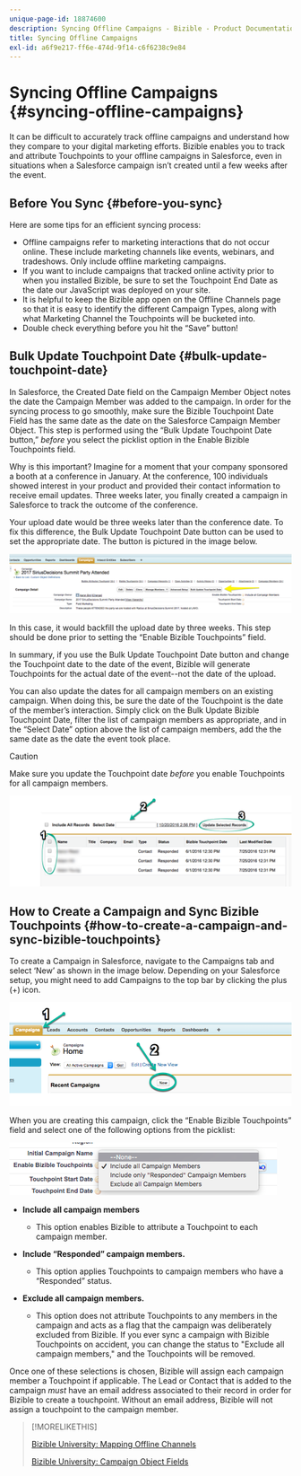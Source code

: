 ```yaml
---
unique-page-id: 18874600
description: Syncing Offline Campaigns - Bizible - Product Documentation
title: Syncing Offline Campaigns
exl-id: a6f9e217-ff6e-474d-9f14-c6f6238c9e84
---
```

# Syncing Offline Campaigns {#syncing-offline-campaigns}

It can be difficult to accurately track offline campaigns and understand how they compare to your digital marketing efforts. Bizible enables you to track and attribute Touchpoints to your offline campaigns in Salesforce, even in situations when a Salesforce campaign isn’t created until a few weeks after the event.

## Before You Sync {#before-you-sync}

Here are some tips for an efficient syncing process:

* Offline campaigns refer to marketing interactions that do not occur online. These include marketing channels like events, webinars, and tradeshows. Only include offline marketing campaigns.
* If you want to include campaigns that tracked online activity prior to when you installed Bizible, be sure to set the Touchpoint End Date as the date our JavaScript was deployed on your site.
* It is helpful to keep the Bizible app open on the Offline Channels page so that it is easy to identify the different Campaign Types, along with what Marketing Channel the Touchpoints will be bucketed into.
* Double check everything before you hit the “Save” button!

## Bulk Update Touchpoint Date {#bulk-update-touchpoint-date}

In Salesforce, the Created Date field on the Campaign Member Object notes the date the Campaign Member was added to the campaign. In order for the syncing process to go smoothly, make sure the Bizible Touchpoint Date Field has the same date as the date on the Salesforce Campaign Member Object. This step is performed using the “Bulk Update Touchpoint Date button,” _before_ you select the picklist option in the Enable Bizible Touchpoints field.

Why is this important? Imagine for a moment that your company sponsored a booth at a conference in January. At the conference, 100 individuals showed interest in your product and provided their contact information to receive email updates. Three weeks later, you finally created a campaign in Salesforce to track the outcome of the conference.

Your upload date would be three weeks later than the conference date. To fix this difference, the Bulk Update Touchpoint Date button can be used to set the appropriate date. The button is pictured in the image below.

![](assets/1-3.png)

In this case, it would backfill the upload date by three weeks. This step should be done prior to setting the “Enable Bizible Touchpoints” field.

In summary, if you use the Bulk Update Touchpoint Date button and change the Touchpoint date to the date of the event, Bizible will generate Touchpoints for the actual date of the event--not the date of the upload.

You can also update the dates for all campaign members on an existing campaign. When doing this, be sure the date of the Touchpoint is the date of the member’s interaction. Simply click on the Bulk Update Bizible Touchpoint Date, filter the list of campaign members as appropriate, and in the “Select Date” option above the list of campaign members, add the the same date as the date the event took place.

>[!CAUTION]
>
>Make sure you update the Touchpoint date _before_ you enable Touchpoints for all campaign members.

![](assets/2-3.png)

## How to Create a Campaign and Sync Bizible Touchpoints {#how-to-create-a-campaign-and-sync-bizible-touchpoints}

To create a Campaign in Salesforce, navigate to the Campaigns tab and select ‘New’ as shown in the image below. Depending on your Salesforce setup, you might need to add Campaigns to the top bar by clicking the plus (+) icon.

![](assets/3-3.png)

When you are creating this campaign, click the “Enable Bizible Touchpoints” field and select one of the following options from the picklist:

![](assets/4-3.png)

* **Include all campaign members**
    * This option enables Bizible to attribute a Touchpoint to each campaign member.

* **Include “Responded” campaign members.**
    * This option applies Touchpoints to campaign members who have a “Responded” status.

* **Exclude all campaign members.**
    * This option does not attribute Touchpoints to any members in the campaign and acts as a flag that the campaign was deliberately excluded from Bizible. If you ever sync a campaign with Bizible Touchpoints on accident, you can change the status to "Exclude all campaign members," and the Touchpoints will be removed.

Once one of these selections is chosen, Bizible will assign each campaign member a Touchpoint if applicable. The Lead or Contact that is added to the campaign _must_ have an email address associated to their record in order for Bizible to create a touchpoint. Without an email address, Bizible will not assign a touchpoint to the campaign member.

>[!MORELIKETHIS]
>
>[Bizible University: Mapping Offline Channels](https://universityonline.marketo.com/courses/bizible-fundamentals-channel-management/#/page/5c630eca34d9f0367662b77f)
>
>[Bizible University: Campaign Object Fields](https://universityonline.marketo.com/courses/bizible-fundamentals-channel-management/#/page/5c63007334d9f0367662b758)
